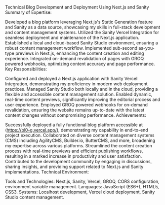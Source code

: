 Technical Blog Development and Deployment Using Next.js and Sanity
Summary of Expertise:

Developed a blog platform leveraging Next.js's Static Generation feature and Sanity as a data source, showcasing my skills in full-stack development and content management systems.
Utilized the Sanity Vercel Integration for seamless deployment and maintenance of the Next.js application.
Established a local and cloud-based Sanity Studio environment, ensuring a robust content management workflow.
Implemented sub-second as-you-type previews in Next.js, enhancing the content creation and editing experience.
Integrated on-demand revalidation of pages with GROQ powered webhooks, optimizing content accuracy and page performance.
Key Responsibilities:

Configured and deployed a Next.js application with Sanity Vercel Integration, demonstrating my proficiency in modern web deployment practices.
Managed Sanity Studio both locally and in the cloud, providing a flexible and accessible content management solution.
Enabled dynamic, real-time content previews, significantly improving the editorial process and user experience.
Employed GROQ powered webhooks for on-demand revalidation, ensuring the website remains up-to-date with the latest content changes without compromising performance.
Achievements:

Successfully deployed a fully functional blog platform accessible at (https://bl0-g.vercel.app/), demonstrating my capability in end-to-end project execution.
Collaborated on diverse content management systems (CMS) including AgilityCMS, Builder.io, ButterCMS, and more, broadening my expertise across various platforms.
Streamlined the content creation process with real-time previews and efficient publishing workflows, resulting in a marked increase in productivity and user satisfaction.
Contributed to the development community by engaging in discussions, sharing insights, and providing support related to Next.js and Sanity implementations.
Technical Environment:

Tools and Technologies: Next.js, Sanity, Vercel, GROQ, CORS configuration, environment variable management.
Languages: JavaScript (ES6+), HTML5, CSS3.
Systems: Localhost development, Vercel cloud deployment, Sanity Studio content management.
